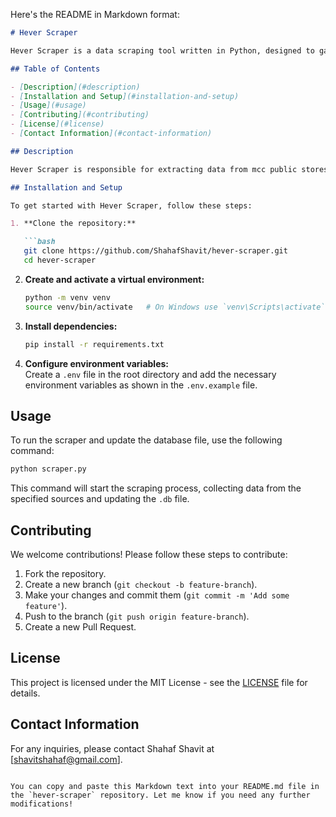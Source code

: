 Here's the README in Markdown format:

```markdown
# Hever Scraper

Hever Scraper is a data scraping tool written in Python, designed to gather and maintain the data used by the [Hever Index](https://github.com/ShahafShavit/hever-index) project. This scraper collects relevant data and stores it in a `.db` database file, which is utilized by the Hever Index website.

## Table of Contents

- [Description](#description)
- [Installation and Setup](#installation-and-setup)
- [Usage](#usage)
- [Contributing](#contributing)
- [License](#license)
- [Contact Information](#contact-information)

## Description

Hever Scraper is responsible for extracting data from mcc public stores webpage. This data is then processed and stored in a structured database format (.db), which is used by the Hever Index project to provide accurate and up-to-date information.

## Installation and Setup

To get started with Hever Scraper, follow these steps:

1. **Clone the repository:**

   ```bash
   git clone https://github.com/ShahafShavit/hever-scraper.git
   cd hever-scraper
   ```

2. **Create and activate a virtual environment:**

   ```bash
   python -m venv venv
   source venv/bin/activate   # On Windows use `venv\Scripts\activate`
   ```

3. **Install dependencies:**

   ```bash
   pip install -r requirements.txt
   ```

4. **Configure environment variables:**  
   Create a `.env` file in the root directory and add the necessary environment variables as shown in the `.env.example` file.

## Usage

To run the scraper and update the database file, use the following command:

```bash
python scraper.py
```

This command will start the scraping process, collecting data from the specified sources and updating the `.db` file.

## Contributing

We welcome contributions! Please follow these steps to contribute:

1. Fork the repository.
2. Create a new branch (`git checkout -b feature-branch`).
3. Make your changes and commit them (`git commit -m 'Add some feature'`).
4. Push to the branch (`git push origin feature-branch`).
5. Create a new Pull Request.

## License

This project is licensed under the MIT License - see the [LICENSE](LICENSE) file for details.

## Contact Information

For any inquiries, please contact Shahaf Shavit at [shavitshahaf@gmail.com].
```

You can copy and paste this Markdown text into your README.md file in the `hever-scraper` repository. Let me know if you need any further modifications!
